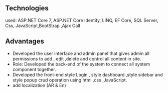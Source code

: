 ## Technologies
 used: ASP.NET Core 7, ASP.NET Core Identity, LINQ, EF Core, SQL Server, Css, JavaScript,BootStrap ,Ajax Call 

 ## Advantages
 - Developed the user interface and admin panel that gives admin all
permissions to add , edit ,delete and control all content in site.
- Role: Developed the back-end of the system to connect all system
component together.
- Developed the front-end style Login , style dashboard ,style sidebar
and style popup crud operation using html ,css ,JavaScript.
- add localization (AR & En)

